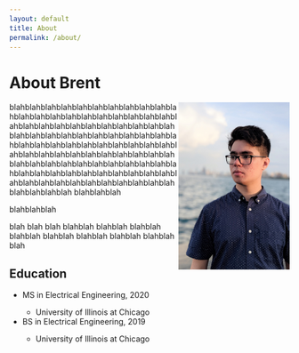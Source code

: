 ```yaml
---
layout: default
title: About
permalink: /about/
---
```


# About Brent

<img class="about-pic" align="right" src="/assets/img/profilepicture.jpg" width="200">

blahblahblahblahblahblahblahblahblahblahblahblahblahblahblahblahblahblahblahblahblahblahblahblahblahblahblahblahblahblahblahblahblahblahblahblahblahblahblahblahblahblahblahblahblahblahblahblahblahblahblahblahblahblahblahblahblahblahblahblahblahblahblahblahblahblahblahblahblahblahblahblahblahblahblahblahblahblahblahblahblahblahblahblahblahblahblahblahblahblahblahblahblahblahblahblahblahblahblahblah
blahblahblah

blahblahblah

blah
blah
blah
blahblah
blahblah
blahblah
blahblah
blahblah
blahblah
blahblah
blahblah
blah

## Education
<ul class="education-list">
    <li><span>MS in Electrical Engineering, 2020</span></li>
    <ul><li>University of Illinois at Chicago</li></ul>
    <li><span>BS in Electrical Engineering, 2019</span></li>
    <ul><li>University of Illinois at Chicago</li></ul>
</ul>
